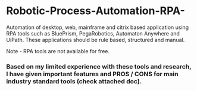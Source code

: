 # Robotic-Process-Automation-RPA-
Automation of desktop, web, mainframe and citrix based application using RPA tools such as BluePrism, PegaRobotics, Automaton Anywhere and UiPath.
These applications should be rule based, structured and manual.

Note - RPA tools are not available for free.

### Based on my limited experience with these tools and research, I have given important features and PROS / CONS for main industry standard tools (check attached doc).
